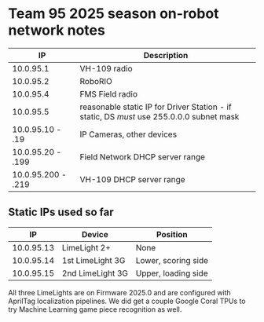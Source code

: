 # Team 95 2025 season on-robot network notes



| IP                  | Description     |
|---------------------|-----------------|
| 10.0.95.1           | VH-109 radio    |
| 10.0.95.2  | RoboRIO         |
| 10.0.95.4  | FMS Field radio |
| 10.0.95.5  | reasonable static IP for Driver Station - if static, DS *must* use 255.0.0.0 subnet mask|
| 10.0.95.10 - .19 | IP Cameras, other devices |
| 10.0.95.20 - .199 | Field Network DHCP server range |
| 10.0.95.200 - .219 | VH-109 DHCP server range|

## Static IPs used so far

| IP         | Device           | Position            |
|------------|------------------|---------------------|
| 10.0.95.13 | LimeLight 2+     | None                |
| 10.0.95.14 | 1st LimeLight 3G | Lower, scoring side |
| 10.0.95.15 | 2nd LimeLight 3G | Upper, loading side |

All three LimeLights are on Firmware 2025.0 and are configured with AprilTag localization pipelines.  We did get a couple Google Coral TPUs to try Machine Learning game piece recognition
as well.
